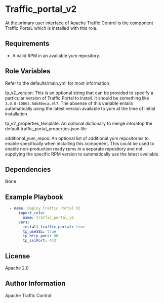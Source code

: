 <!--
    Licensed to the Apache Software Foundation (ASF) under one
    or more contributor license agreements.  See the NOTICE file
    distributed with this work for additional information
    regarding copyright ownership.  The ASF licenses this file
    to you under the Apache License, Version 2.0 (the
    "License"); you may not use this file except in compliance
    with the License.  You may obtain a copy of the License at

      http://www.apache.org/licenses/LICENSE-2.0

    Unless required by applicable law or agreed to in writing,
    software distributed under the License is distributed on an
    "AS IS" BASIS, WITHOUT WARRANTIES OR CONDITIONS OF ANY
    KIND, either express or implied.  See the License for the
    specific language governing permissions and limitations
    under the License.
-->
Traffic_portal_v2
=========

At the primary user interface of Apache Traffic Control is the component Traffic PortaL which is installed with this role.

Requirements
------------

* A valid RPM in an available yum repository.

Role Variables
--------------

Refer to the defaults/main.yml for most information.

tp_v2_version: This is an optional string that can be provided to specify a particular version of Traffic Portal to install.  It should be something like `3.0.0-10063.5db80eca.el7`.  The absense of this variable entails automatically using the latest version available to yum at the time of initial installation.

tp_v2_properties_template: An optional dictionary to merge into/atop the default traffic_portal_properties.json file

additional_yum_repos: An optional list of additional yum repositories to enable specifically when installing this component.  This could be used to enable non-production ready rpms in a separate repository and not supplying the specific RPM version to automatically use the latest available.

Dependencies
------------

None

Example Playbook
----------------
```yaml
  - name: Deploy Traffic Portal V2
      import_role:
        name: traffic_portal_v2
      vars:
        install_traffic_portal: true
        tp_useSSL: true
        tp_http_port: 80
        tp_sslPort: 443
```

License
-------

Apache 2.0

Author Information
------------------

Apache Traffic Control
